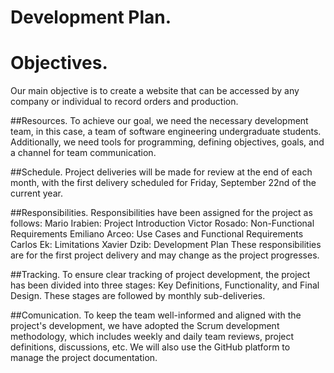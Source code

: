 # Development Plan.
<h1>Objectives.</h1>
Our main objective is to create a website that can be accessed by any company or individual to record orders and production.

##Resources.
To achieve our goal, we need the necessary development team, in this case, a team of software engineering undergraduate students. Additionally, we need tools for programming, defining objectives, goals, and a channel for team communication.

##Schedule.
Project deliveries will be made for review at the end of each month, with the first delivery scheduled for Friday, September 22nd of the current year.

##Responsibilities.
Responsibilities have been assigned for the project as follows:
Mario Irabien: Project Introduction
Victor Rosado: Non-Functional Requirements
Emiliano Arceo: Use Cases and Functional Requirements
Carlos Ek: Limitations
Xavier Dzib: Development Plan
These responsibilities are for the first project delivery and may change as the project progresses.

##Tracking.
To ensure clear tracking of project development, the project has been divided into three stages: Key Definitions, Functionality, and Final Design. These stages are followed by monthly sub-deliveries.

##Comunication.
To keep the team well-informed and aligned with the project's development, we have adopted the Scrum development methodology, which includes weekly and daily team reviews, project definitions, discussions, etc. We will also use the GitHub platform to manage the project documentation.
